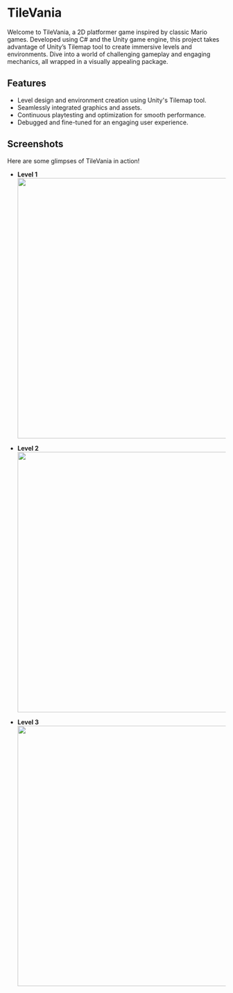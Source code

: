 # TileVania
Welcome to TileVania, a 2D platformer game inspired by classic Mario games. Developed using C# and the Unity game engine, this project takes advantage of Unity’s Tilemap tool to create immersive levels and environments. Dive into a world of challenging gameplay and engaging mechanics, all wrapped in a visually appealing package.

## Features
- Level design and environment creation using Unity's Tilemap tool.
- Seamlessly integrated graphics and assets.
- Continuous playtesting and optimization for smooth performance.
- Debugged and fine-tuned for an engaging user experience.

## Screenshots
Here are some glimpses of TileVania in action!

* **Level 1**
  <img src="https://github.com/mdzdmr/TileVania/assets/155291636/41e3bd64-4ba1-4370-a9f2-bc7886a24a2a" width="600">

* **Level 2**
  <img src="https://github.com/mdzdmr/TileVania/assets/155291636/9d19cd01-96ee-48c0-bafb-b2dd031487da" width="600">

* **Level 3**
  <img src="https://github.com/mdzdmr/TileVania/assets/155291636/83d779f0-0cc5-489b-9a2a-3af47cd610bd" width="600">


